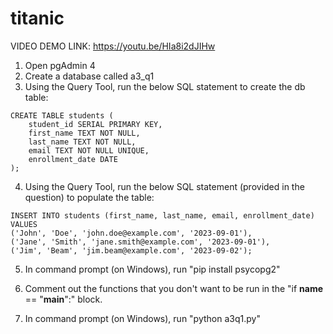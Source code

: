 # titanic

VIDEO DEMO LINK: https://youtu.be/HIa8i2dJIHw

1) Open pgAdmin 4
2) Create a database called a3_q1
3) Using the Query Tool, run the below SQL statement to create the db table:

```
CREATE TABLE students (
    student_id SERIAL PRIMARY KEY,
    first_name TEXT NOT NULL,
    last_name TEXT NOT NULL,
    email TEXT NOT NULL UNIQUE,
    enrollment_date DATE
);
```

4) Using the Query Tool, run the below SQL statement (provided in the question) to populate the table:

```
INSERT INTO students (first_name, last_name, email, enrollment_date) VALUES
('John', 'Doe', 'john.doe@example.com', '2023-09-01'),
('Jane', 'Smith', 'jane.smith@example.com', '2023-09-01'),
('Jim', 'Beam', 'jim.beam@example.com', '2023-09-02');
```

5) In command prompt (on Windows), run "pip install psycopg2"

6) Comment out the functions that you don't want to be run in the "if __name__ == "__main__":" block.

7) In command prompt (on Windows), run "python a3q1.py"
